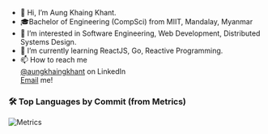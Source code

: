- 👋 Hi, I’m Aung Khaing Khant.
- 🎓Bachelor of Engineering (CompSci) from MIIT, Mandalay, Myanmar
- 👀 I’m interested in Software Engineering, Web Development, Distributed Systems Design.
- 🌱 I’m currently learning ReactJS, Go, Reactive Programming.
- 📫 How to reach me <br/>
      <a href = "https://www.linkedin.com/in/aungkhaingkhant/">@aungkhaingkhant</a> on LinkedIn <br/>
      <a href = "mailto:hello@jironemo.tech">Email</a> me! <br/>

### 🛠️ Top Languages by Commit (from Metrics)
![Metrics](https://github.com/jironemo/blob/main/github-metrics.svg)
